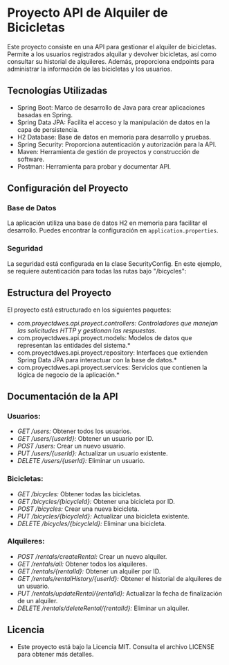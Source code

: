 # Proyecto API de Alquiler de Bicicletas

Este proyecto consiste en una API para gestionar el alquiler de bicicletas. Permite a los usuarios registrados alquilar y devolver bicicletas, así como consultar su historial de alquileres. Además, proporciona endpoints para administrar la información de las bicicletas y los usuarios.

## Tecnologías Utilizadas

- Spring Boot: Marco de desarrollo de Java para crear aplicaciones basadas en Spring.
- Spring Data JPA: Facilita el acceso y la manipulación de datos en la capa de persistencia.
- H2 Database: Base de datos en memoria para desarrollo y pruebas.
- Spring Security: Proporciona autenticación y autorización para la API.
- Maven: Herramienta de gestión de proyectos y construcción de software.
- Postman: Herramienta para probar y documentar API.

## Configuración del Proyecto

### Base de Datos
La aplicación utiliza una base de datos H2 en memoria para facilitar el desarrollo. Puedes encontrar la configuración en `application.properties`.

### Seguridad
La seguridad está configurada en la clase SecurityConfig. En este ejemplo, se requiere autenticación para todas las rutas bajo "/bicycles":



## Estructura del Proyecto
El proyecto está estructurado en los siguientes paquetes:

- *com.proyectdwes.api.proyect.controllers: Controladores que manejan las solicitudes HTTP y gestionan las respuestas.*
- com.proyectdwes.api.proyect.models: Modelos de datos que representan las entidades del sistema.*
- com.proyectdwes.api.proyect.repository: Interfaces que extienden Spring Data JPA para interactuar con la base de datos.*
- com.proyectdwes.api.proyect.services: Servicios que contienen la lógica de negocio de la aplicación.*

## Documentación de la API

### Usuarios:
- *GET /users:* Obtener todos los usuarios.
- *GET /users/{userId}:* Obtener un usuario por ID.
- *POST /users:* Crear un nuevo usuario.
- *PUT /users/{userId}:* Actualizar un usuario existente.
- *DELETE /users/{userId}:* Eliminar un usuario.

### Bicicletas:
- *GET /bicycles:* Obtener todas las bicicletas.
- *GET /bicycles/{bicycleId}:* Obtener una bicicleta por ID.
- *POST /bicycles:* Crear una nueva bicicleta.
- *PUT /bicycles/{bicycleId}:* Actualizar una bicicleta existente.
- *DELETE /bicycles/{bicycleId}:* Eliminar una bicicleta.

### Alquileres:
- *POST /rentals/createRental:* Crear un nuevo alquiler.
- *GET /rentals/all:* Obtener todos los alquileres.
- *GET /rentals/{rentalId}:* Obtener un alquiler por ID.
- *GET /rentals/rentalHistory/{userId}:* Obtener el historial de alquileres de un usuario.
- *PUT /rentals/updateRental/{rentalId}:* Actualizar la fecha de finalización de un alquiler.
- *DELETE /rentals/deleteRental/{rentalId}:* Eliminar un alquiler.

## Licencia
- Este proyecto está bajo la Licencia MIT. Consulta el archivo LICENSE para obtener más detalles.
